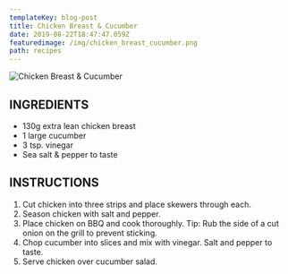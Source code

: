 ```yaml
---
templateKey: blog-post
title: Chicken Breast & Cucumber
date: 2019-08-22T18:47:47.059Z
featuredimage: /img/chicken_breast_cucumber.png
path: recipes
---
```

![Chicken Breast & Cucumber](/img/chicken_breast_cucumber.png)

## INGREDIENTS

* 130g extra lean chicken breast
* 1 large cucumber
* 3 tsp. vinegar
* Sea salt & pepper to taste

## INSTRUCTIONS

1. Cut chicken into three strips and place skewers through each.
2. Season chicken with salt and pepper.
3. Place chicken on BBQ and cook thoroughly. Tip: Rub the side of a cut onion on the grill to prevent sticking.
4. Chop cucumber into slices and mix with vinegar. Salt and pepper to taste.
5. Serve chicken over cucumber salad.
